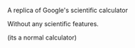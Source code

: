 A replica of Google's scientific calculator

Without any scientific features.

(its a normal calculator)
